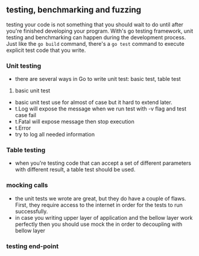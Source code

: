 ## testing, benchmarking and fuzzing
testing your code is not something that you should wait to do until after you're finished developing your program. With's go testing framework, unit testing and benchmarking can happen during the development process. Just like the `go build` command, there's a `go test` command to execute explicit test code that you write.

### Unit testing
- there are several ways in Go to write unit test: basic test, table test
1. basic unit test
- basic unit test use for almost of case but it hard to extend later.
- t.Log will expose the message when we run test with -v flag and test case fail
- t.Fatal will expose message then stop execution
- t.Error
- try to log all needed information 

### Table testing
- when you're testing code that can accept a set of different parameters with different result, a table test should be used.

### mocking calls
- the unit tests we wrote are great, but they do have a couple of flaws. First, they require access to the internet in order for the tests to run successfully.
- in case you writing upper layer of application and the bellow layer work perfectly then you should use mock the in order to decoupling with bellow layer

### testing end-point